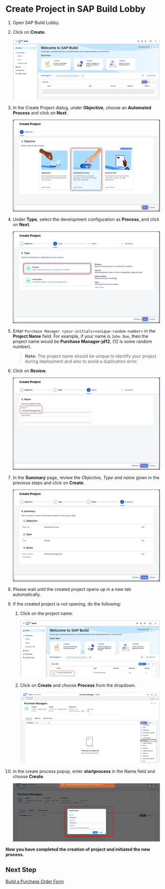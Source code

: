 # Create Project in SAP Build Lobby

1. Open SAP Build Lobby.

2. Click on **Create**.

    ![project](./images/image.png)

3. In the Create Project dialog, under **Objective**, choose an **Automated Process** and click on **Next**.

    ![project](./images/[new]process.png)

4. Under **Type**, select the development configuration as **Process**, and click on **Next**.

    ![project](./images/[new]process1.png)

5. Enter `Purchase Manager <your-initials><unique-random-number>` in the **Project Name** field. For example, if your name is `John Doe`, then the project name would be **Purchase Manager-jd12**, (12 is some random number).

    > **Note:** The project name should be unique to identify your project during deployment and also to avoid a duplication error.

6. Click on **Review**.

    ![project](./images/[new]processname.png)

7. In the **Summary** page, review the *Objective, Type and name* given in the previous steps and click on **Create**.

    ![project](./images/[new]review.png)

8. Please wait until the created project opens up in a new tab automatically.

9. If the created project is not opening, do the following:

    1. Click on the project name.
    
        ![project](./images/[new]projectclick.png)

    2. Click on **Create** and choose **Process** from the dropdown.
        
        ![project](./images/createprocessmanual.png)

10. In the create process popup, enter **startprocess** in the Name field and choose **Create**.

    ![project](./images/createprocess.png)

**Now you have completed the creation of project and initiated the new process.**

## Next Step

[Build a Purchase Order Form](../form/README.md)



